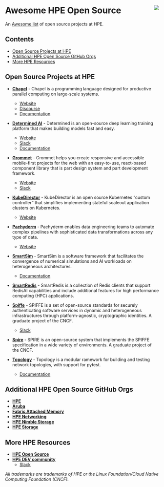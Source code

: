 # Awesome HPE Open Source <a href="https://awesome.re"><img align="right" src="https://awesome.re/badge.svg"></a>

An [Awesome list](https://github.com/sindresorhus/awesome) of open source projects at HPE. 

## Contents

* [Open Source Projects at HPE](#open-source-projects-at-hpe)
* [Additional HPE Open Source GitHub Orgs](#additional-hpe-open-source-github-orgs)
* [More HPE Resources](#more-hpe-resources)

## Open Source Projects at HPE

* **[Chapel](https://github.com/chapel-lang/chapel)** - Chapel is a programming language designed for productive parallel computing on large-scale systems. 
    * [Website](https://chapel-lang.org/)
    * [Discourse](https://chapel.discourse.group/)
    * [Documentation](https://chapel-lang.org/docs/main/)

* **[Determined AI](https://github.com/determined-ai/determined)** - Determined is an open-source deep learning training platform that makes building models fast and easy.
    * [Website](https://www.determined.ai/)
    * [Slack](https://join.slack.com/t/determined-community/shared_invite/zt-cnj7802v-KcVbaUrIzQOwmkmY7gP0Ew)
    * [Documentation](https://docs.determined.ai/latest/)

* **[Grommet](https://github.com/grommet/grommet)** - Grommet helps you create responsive and accessible mobile-first projects for the web with an easy-to-use, react-based component library that is part design system and part development framework. 
    * [Website](https://v2.grommet.io/)
    * [Slack](https://grommet.slack.com/)

* **[KubeDirector](https://github.com/bluek8s/kubedirector)** - KubeDirector is an open source Kubernetes “custom controller” that simplifies implementing stateful scaleout application clusters on Kubernetes.
    * [Website](https://kubedirector.io/)

* **[Pachyderm](https://github.com/pachyderm/pachyderm)** - Pachyderm enables data engineering teams to automate complex pipelines with sophisticated data transformations across any type of data. 
    * [Website](https://www.pachyderm.com/)

* **[SmartSim](https://github.com/CrayLabs/SmartSim)** - SmartSim is a software framework that facilitates the convergence of numerical simulations and AI workloads on heterogeneous architectures. 
    * [Documentation](https://www.craylabs.org/docs/index.html)

* **[SmartRedis](https://github.com/CrayLabs/SmartRedis)** - SmartRedis is a collection of Redis clients that support RedisAI capabilities and include additional features for high performance computing (HPC) applications.

* **[Spiffe](https://github.com/spiffe/spiffe)** - SPIFFE is a set of open-source standards for securely authenticating software services in dynamic and heterogeneous infrastructures through platform-agnostic, cryptographic identities. A graduate project of the CNCF.
    * [Slack](https://spiffe.slack.com/)

* **[Spire](https://github.com/spiffe/spire)** - SPIRE is an open-source system that implements the SPIFFE specification in a wide variety of environments. A graduate project of the CNCF.

* **[Topology](https://github.com/HPENetworking/topology)** - Topology is a modular ramework for building and testing network topologies, with support for pytest.
    * [Documentation](https://topology.readthedocs.io/)


## Additional HPE Open Source GitHub Orgs

* **[HPE](https://github.com/hewlettpackard/)**
* **[Aruba](https://github.com/aruba)**
* **[Fabric Attached Memory](https://github.com/fabricattachedmemory)**
* **[HPE Networking](https://github.com/hpenetworking)**
* **[HPE Nimble Storage](https://github.com/nimblestorage)**
* **[HPE Storage](https://github.com/hpe-storage)**

## More HPE Resources

* **[HPE Open Source](https://developer.hpe.com/opensource)**
* **[HPE DEV community](https://developer.hpe.com/)**
    * [Slack](https://slack.hpedev.io/)


*All trademarks are trademarks of HPE or the Linux Foundation/Cloud Native Computing Foundation (CNCF).* 

